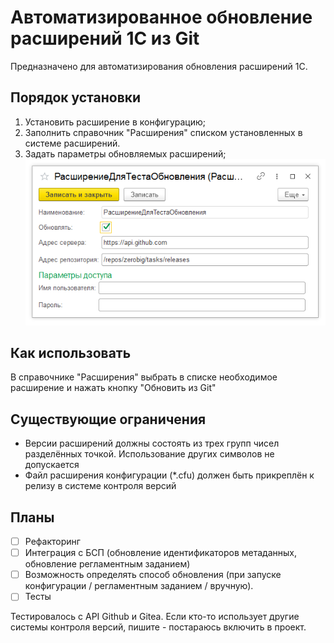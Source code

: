 # Автоматизированное обновление расширений 1С из Git

Предназначено для автоматизирования обновления расширений 1С.

## Порядок установки

1. Установить расширение в конфигурацию;
2. Заполнить справочник "Расширения" списком установленных в системе расширений.
3. Задать параметры обновляемых расширений;
![image](https://github.com/zerobig/Update1CExtensionsFromGit/blob/main/doc/images/screenshot_1.png)

## Как использовать

В справочнике "Расширения" выбрать в списке необходимое расширение и нажать кнопку "Обновить из Git"

## Существующие ограничения

* Версии расширений должны состоять из трех групп чисел разделённых точкой. Использование других символов не допускается
* Файл расширения конфигурации (*.cfu) должен быть прикреплён к релизу в системе контроля версий

## Планы

- [ ] Рефакторинг
- [ ] Интеграция с БСП (обновление идентификаторов метаданных, обновление регламентным заданием)
- [ ] Возможность определять способ обновления (при запуске конфигурации / регламентным заданием / вручную).
- [ ] Тесты

Тестировалось с API Github и Gitea. Если кто-то использует другие системы контроля версий, пишите - постараюсь включить в проект.